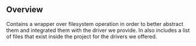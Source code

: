 ## Overview

Contains a wrapper over filesystem operation in order to better abstract them and integrated them with the driver we provide.
In also includes a list of files that exist inside the project for the drivers we offered.
